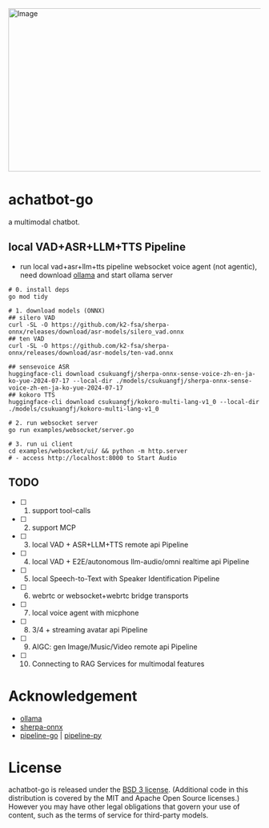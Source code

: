 <img width="1123" height="326" alt="Image" src="https://github.com/user-attachments/assets/e1b82973-1bf8-4490-a319-e74faf0e5f06"/>

# achatbot-go
a multimodal chatbot.

## local VAD+ASR+LLM+TTS Pipeline
- run local vad+asr+llm+tts pipeline websocket voice agent (not agentic), need download [ollama](https://docs.ollama.com/quickstart) and start ollama server

```shell
# 0. install deps
go mod tidy

# 1. download models (ONNX)
## silero VAD
curl -SL -O https://github.com/k2-fsa/sherpa-onnx/releases/download/asr-models/silero_vad.onnx
## ten VAD
curl -SL -O https://github.com/k2-fsa/sherpa-onnx/releases/download/asr-models/ten-vad.onnx

## sensevoice ASR
huggingface-cli download csukuangfj/sherpa-onnx-sense-voice-zh-en-ja-ko-yue-2024-07-17 --local-dir ./models/csukuangfj/sherpa-onnx-sense-voice-zh-en-ja-ko-yue-2024-07-17
## kokoro TTS
huggingface-cli download csukuangfj/kokoro-multi-lang-v1_0 --local-dir ./models/csukuangfj/kokoro-multi-lang-v1_0

# 2. run websocket server
go run examples/websocket/server.go

# 3. run ui client
cd examples/websocket/ui/ && python -m http.server
# - access http://localhost:8000 to Start Audio
```

## TODO
- [ ] 1. support tool-calls
- [ ] 2. support MCP
- [ ] 3. local VAD + ASR+LLM+TTS remote api Pipeline
- [ ] 4. local VAD + E2E/autonomous llm-audio/omni realtime api Pipeline
- [ ] 5. local Speech-to-Text with Speaker Identification Pipeline
- [ ] 6. webrtc or websocket+webrtc bridge transports
- [ ] 7. local voice agent with micphone
- [ ] 8. 3/4 + streaming avatar api Pipeline
- [ ] 9. AIGC: gen Image/Music/Video remote api Pipeline
- [ ] 10. Connecting to RAG Services for multimodal features




# Acknowledgement
- [ollama](https://github.com/ollama/ollama)
- [sherpa-onnx](https://github.com/k2-fsa/sherpa-onnx)
- [pipeline-go](https://github.com/weedge/pipeline-go) | [pipeline-py](https://github.com/ai-bot-pro/pipeline-py)



# License
achatbot-go is released under the [BSD 3 license](LICENSE). (Additional code in this distribution is covered by the MIT and Apache Open Source
licenses.) However you may have other legal obligations that govern your use of content, such as the terms of service for third-party models.
